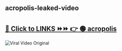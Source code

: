 
 ## acropolis-leaked-video 

# <h2><a href="https://clipsfans.com/acropolis&ref=git">🔗 Click to LINKS ⏩⏩ 👉 🟢 acropolis </a></h2>

<a href="https://clipsfans.com/acropolis&ref=git" rel="nofollow" data-target="animated-image.originalLink"><img src="https://i.ibb.co.com/xMMVF88/686577567.gif" alt="Viral Video Original" style="max-width: 100%; display: inline-block;" data-target="animated-image.originalImage"></a>
